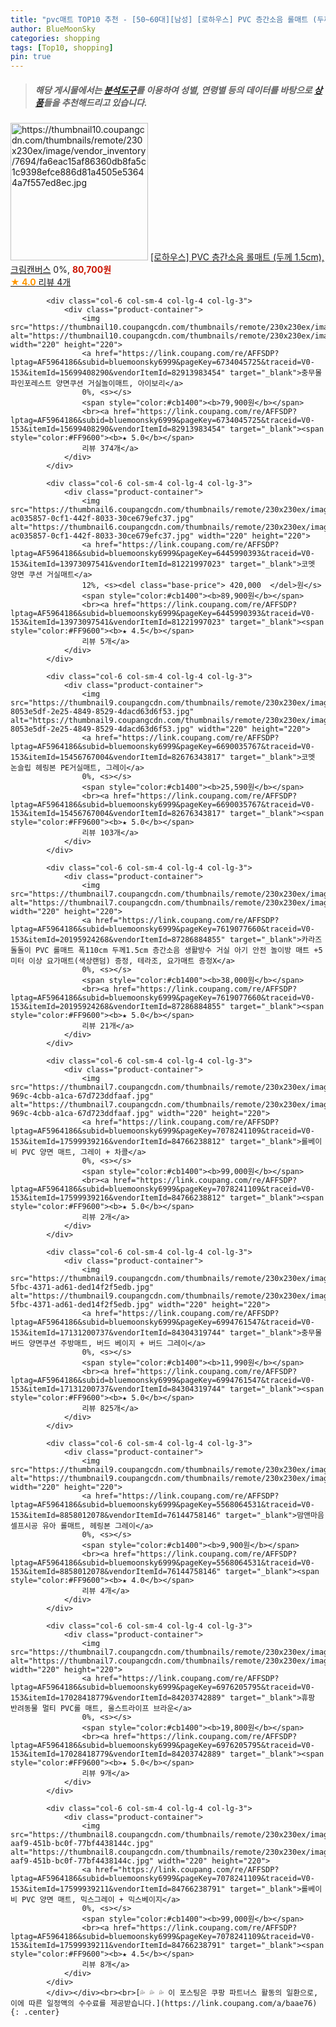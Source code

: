 ```yaml
---
title: "pvc매트 TOP10 추천 - [50~60대][남성] [로하우스] PVC 층간소음 롤매트 (두께 1.5cm), 크림캔버스"
author: BlueMoonSky
categories: shopping
tags: [Top10, shopping]
pin: true
---
```


> ##### 해당 게시물에서는 [**분석도구**](https://itemscout.io/)를 이용하여 **성별**, **연령별** 등의 데이터를 바탕으로 [**상품**](https://link.coupang.com/a/baae76)들을 추천해드리고 있습니다.
<div class="container"><div class="row">
            <div class="col-6 col-sm-4 col-lg-4 col-lg-3">
                <div class="product-container">
                    <img src="https://thumbnail10.coupangcdn.com/thumbnails/remote/230x230ex/image/vendor_inventory/7694/fa6eac15af86360db8fa5c1c9398efce886d81a4505e53644a7f557ed8ec.jpg" alt="https://thumbnail10.coupangcdn.com/thumbnails/remote/230x230ex/image/vendor_inventory/7694/fa6eac15af86360db8fa5c1c9398efce886d81a4505e53644a7f557ed8ec.jpg" width="220" height="220">
                    <a href="https://link.coupang.com/re/AFFSDP?lptag=AF5964186&subid=bluemoonsky6999&pageKey=7523778306&traceid=V0-153&itemId=19738734900&vendorItemId=73108755834" target="_blank">[로하우스] PVC 층간소음 롤매트 (두께 1.5cm), 크림캔버스</a>
                    0%, <s></s> 
                    <span style="color:#cb1400"><b>80,700원</b></span>
                    <br><a href="https://link.coupang.com/re/AFFSDP?lptag=AF5964186&subid=bluemoonsky6999&pageKey=7523778306&traceid=V0-153&itemId=19738734900&vendorItemId=73108755834" target="_blank"><span style="color:#FF9600"><b>★ 4.0</b></span>
                    리뷰 4개</a>
                </div>
            </div>
            
            <div class="col-6 col-sm-4 col-lg-4 col-lg-3">
                <div class="product-container">
                    <img src="https://thumbnail10.coupangcdn.com/thumbnails/remote/230x230ex/image/rs_quotation_api/fqdxk7lx/6c1211bde4074a9abee8176bf4656089.jpg" alt="https://thumbnail10.coupangcdn.com/thumbnails/remote/230x230ex/image/rs_quotation_api/fqdxk7lx/6c1211bde4074a9abee8176bf4656089.jpg" width="220" height="220">
                    <a href="https://link.coupang.com/re/AFFSDP?lptag=AF5964186&subid=bluemoonsky6999&pageKey=6734045725&traceid=V0-153&itemId=15699408290&vendorItemId=82913983454" target="_blank">충무몰 파인포레스트 양면쿠션 거실놀이매트, 아이보리</a>
                    0%, <s></s> 
                    <span style="color:#cb1400"><b>79,900원</b></span>
                    <br><a href="https://link.coupang.com/re/AFFSDP?lptag=AF5964186&subid=bluemoonsky6999&pageKey=6734045725&traceid=V0-153&itemId=15699408290&vendorItemId=82913983454" target="_blank"><span style="color:#FF9600"><b>★ 5.0</b></span>
                    리뷰 374개</a>
                </div>
            </div>
            
            <div class="col-6 col-sm-4 col-lg-4 col-lg-3">
                <div class="product-container">
                    <img src="https://thumbnail6.coupangcdn.com/thumbnails/remote/230x230ex/image/retail/images/3571415036296289-ac035857-0cf1-442f-8033-30ce679efc37.jpg" alt="https://thumbnail6.coupangcdn.com/thumbnails/remote/230x230ex/image/retail/images/3571415036296289-ac035857-0cf1-442f-8033-30ce679efc37.jpg" width="220" height="220">
                    <a href="https://link.coupang.com/re/AFFSDP?lptag=AF5964186&subid=bluemoonsky6999&pageKey=6445990393&traceid=V0-153&itemId=13973097541&vendorItemId=81221997023" target="_blank">코멧 양면 쿠션 거실매트</a>
                    12%, <s><del class="base-price"> 420,000  </del>원</s> 
                    <span style="color:#cb1400"><b>89,900원</b></span>
                    <br><a href="https://link.coupang.com/re/AFFSDP?lptag=AF5964186&subid=bluemoonsky6999&pageKey=6445990393&traceid=V0-153&itemId=13973097541&vendorItemId=81221997023" target="_blank"><span style="color:#FF9600"><b>★ 4.5</b></span>
                    리뷰 5개</a>
                </div>
            </div>
            
            <div class="col-6 col-sm-4 col-lg-4 col-lg-3">
                <div class="product-container">
                    <img src="https://thumbnail9.coupangcdn.com/thumbnails/remote/230x230ex/image/retail/images/789240241979633-8053e5df-2e25-4849-8529-4dacd63d6f53.jpg" alt="https://thumbnail9.coupangcdn.com/thumbnails/remote/230x230ex/image/retail/images/789240241979633-8053e5df-2e25-4849-8529-4dacd63d6f53.jpg" width="220" height="220">
                    <a href="https://link.coupang.com/re/AFFSDP?lptag=AF5964186&subid=bluemoonsky6999&pageKey=6690035767&traceid=V0-153&itemId=15456767004&vendorItemId=82676343817" target="_blank">코멧 논슬립 헤링본 PE거실매트, 그레이</a>
                    0%, <s></s> 
                    <span style="color:#cb1400"><b>25,590원</b></span>
                    <br><a href="https://link.coupang.com/re/AFFSDP?lptag=AF5964186&subid=bluemoonsky6999&pageKey=6690035767&traceid=V0-153&itemId=15456767004&vendorItemId=82676343817" target="_blank"><span style="color:#FF9600"><b>★ 5.0</b></span>
                    리뷰 103개</a>
                </div>
            </div>
            
            <div class="col-6 col-sm-4 col-lg-4 col-lg-3">
                <div class="product-container">
                    <img src="https://thumbnail7.coupangcdn.com/thumbnails/remote/230x230ex/image/vendor_inventory/0e0e/ecceef538a94d3621c3c68d0a9cab4fa6af9acf24010a6d526313f970d77.jpg" alt="https://thumbnail7.coupangcdn.com/thumbnails/remote/230x230ex/image/vendor_inventory/0e0e/ecceef538a94d3621c3c68d0a9cab4fa6af9acf24010a6d526313f970d77.jpg" width="220" height="220">
                    <a href="https://link.coupang.com/re/AFFSDP?lptag=AF5964186&subid=bluemoonsky6999&pageKey=7619077660&traceid=V0-153&itemId=20195924268&vendorItemId=87286884855" target="_blank">카라즈 돌돌이 PVC 롤매트 폭110cm 두께1.5cm 층간소음 생활방수 거실 아기 안전 놀이방 매트 +5미터 이상 요가매트(색상랜덤) 증정, 테라조, 요가매트 증정X</a>
                    0%, <s></s> 
                    <span style="color:#cb1400"><b>38,000원</b></span>
                    <br><a href="https://link.coupang.com/re/AFFSDP?lptag=AF5964186&subid=bluemoonsky6999&pageKey=7619077660&traceid=V0-153&itemId=20195924268&vendorItemId=87286884855" target="_blank"><span style="color:#FF9600"><b>★ 5.0</b></span>
                    리뷰 21개</a>
                </div>
            </div>
            
            <div class="col-6 col-sm-4 col-lg-4 col-lg-3">
                <div class="product-container">
                    <img src="https://thumbnail7.coupangcdn.com/thumbnails/remote/230x230ex/image/retail/images/2023/01/19/18/1/a9031d72-969c-4cbb-a1ca-67d723ddfaaf.jpg" alt="https://thumbnail7.coupangcdn.com/thumbnails/remote/230x230ex/image/retail/images/2023/01/19/18/1/a9031d72-969c-4cbb-a1ca-67d723ddfaaf.jpg" width="220" height="220">
                    <a href="https://link.coupang.com/re/AFFSDP?lptag=AF5964186&subid=bluemoonsky6999&pageKey=7078241109&traceid=V0-153&itemId=17599939216&vendorItemId=84766238812" target="_blank">롤베이비 PVC 양면 매트, 그레이 + 차콜</a>
                    0%, <s></s> 
                    <span style="color:#cb1400"><b>99,000원</b></span>
                    <br><a href="https://link.coupang.com/re/AFFSDP?lptag=AF5964186&subid=bluemoonsky6999&pageKey=7078241109&traceid=V0-153&itemId=17599939216&vendorItemId=84766238812" target="_blank"><span style="color:#FF9600"><b>★ 5.0</b></span>
                    리뷰 2개</a>
                </div>
            </div>
            
            <div class="col-6 col-sm-4 col-lg-4 col-lg-3">
                <div class="product-container">
                    <img src="https://thumbnail9.coupangcdn.com/thumbnails/remote/230x230ex/image/retail/images/2022/12/14/10/4/9782a5e1-5fbc-4371-ad61-ded14f2f5edb.jpg" alt="https://thumbnail9.coupangcdn.com/thumbnails/remote/230x230ex/image/retail/images/2022/12/14/10/4/9782a5e1-5fbc-4371-ad61-ded14f2f5edb.jpg" width="220" height="220">
                    <a href="https://link.coupang.com/re/AFFSDP?lptag=AF5964186&subid=bluemoonsky6999&pageKey=6994761547&traceid=V0-153&itemId=17131200737&vendorItemId=84304319744" target="_blank">충무몰 버드 양면쿠션 주방매트, 버드 베이지 + 버드 그레이</a>
                    0%, <s></s> 
                    <span style="color:#cb1400"><b>11,990원</b></span>
                    <br><a href="https://link.coupang.com/re/AFFSDP?lptag=AF5964186&subid=bluemoonsky6999&pageKey=6994761547&traceid=V0-153&itemId=17131200737&vendorItemId=84304319744" target="_blank"><span style="color:#FF9600"><b>★ 5.0</b></span>
                    리뷰 825개</a>
                </div>
            </div>
            
            <div class="col-6 col-sm-4 col-lg-4 col-lg-3">
                <div class="product-container">
                    <img src="https://thumbnail9.coupangcdn.com/thumbnails/remote/230x230ex/image/rs_quotation_api/x06wuwzy/459c3ca3217546f9a11b452aafc1c3ac.jpg" alt="https://thumbnail9.coupangcdn.com/thumbnails/remote/230x230ex/image/rs_quotation_api/x06wuwzy/459c3ca3217546f9a11b452aafc1c3ac.jpg" width="220" height="220">
                    <a href="https://link.coupang.com/re/AFFSDP?lptag=AF5964186&subid=bluemoonsky6999&pageKey=5568064531&traceid=V0-153&itemId=8858012078&vendorItemId=76144758146" target="_blank">맘앤마음 셀프시공 유아 롤매트, 헤링본 그레이</a>
                    0%, <s></s> 
                    <span style="color:#cb1400"><b>9,900원</b></span>
                    <br><a href="https://link.coupang.com/re/AFFSDP?lptag=AF5964186&subid=bluemoonsky6999&pageKey=5568064531&traceid=V0-153&itemId=8858012078&vendorItemId=76144758146" target="_blank"><span style="color:#FF9600"><b>★ 4.0</b></span>
                    리뷰 4개</a>
                </div>
            </div>
            
            <div class="col-6 col-sm-4 col-lg-4 col-lg-3">
                <div class="product-container">
                    <img src="https://thumbnail7.coupangcdn.com/thumbnails/remote/230x230ex/image/rs_quotation_api/mjsvfi3a/045f3cf0addc497585a05c8cb2f799f7.jpg" alt="https://thumbnail7.coupangcdn.com/thumbnails/remote/230x230ex/image/rs_quotation_api/mjsvfi3a/045f3cf0addc497585a05c8cb2f799f7.jpg" width="220" height="220">
                    <a href="https://link.coupang.com/re/AFFSDP?lptag=AF5964186&subid=bluemoonsky6999&pageKey=6976205795&traceid=V0-153&itemId=17028418779&vendorItemId=84203742889" target="_blank">휴팡 반려동물 멀티 PVC롤 매트, 울스트라이프 브라운</a>
                    0%, <s></s> 
                    <span style="color:#cb1400"><b>19,800원</b></span>
                    <br><a href="https://link.coupang.com/re/AFFSDP?lptag=AF5964186&subid=bluemoonsky6999&pageKey=6976205795&traceid=V0-153&itemId=17028418779&vendorItemId=84203742889" target="_blank"><span style="color:#FF9600"><b>★ 5.0</b></span>
                    리뷰 9개</a>
                </div>
            </div>
            
            <div class="col-6 col-sm-4 col-lg-4 col-lg-3">
                <div class="product-container">
                    <img src="https://thumbnail8.coupangcdn.com/thumbnails/remote/230x230ex/image/retail/images/2023/01/19/18/3/e252d189-aaf9-451b-bc0f-77bf4438144c.jpg" alt="https://thumbnail8.coupangcdn.com/thumbnails/remote/230x230ex/image/retail/images/2023/01/19/18/3/e252d189-aaf9-451b-bc0f-77bf4438144c.jpg" width="220" height="220">
                    <a href="https://link.coupang.com/re/AFFSDP?lptag=AF5964186&subid=bluemoonsky6999&pageKey=7078241109&traceid=V0-153&itemId=17599939211&vendorItemId=84766238791" target="_blank">롤베이비 PVC 양면 매트, 믹스그레이 + 믹스베이지</a>
                    0%, <s></s> 
                    <span style="color:#cb1400"><b>99,000원</b></span>
                    <br><a href="https://link.coupang.com/re/AFFSDP?lptag=AF5964186&subid=bluemoonsky6999&pageKey=7078241109&traceid=V0-153&itemId=17599939211&vendorItemId=84766238791" target="_blank"><span style="color:#FF9600"><b>★ 4.5</b></span>
                    리뷰 8개</a>
                </div>
            </div>
            </div></div><br><br>[💦 💦 💦 이 포스팅은 쿠팡 파트너스 활동의 일환으로, 이에 따른 일정액의 수수료를 제공받습니다.](https://link.coupang.com/a/baae76){: .center}